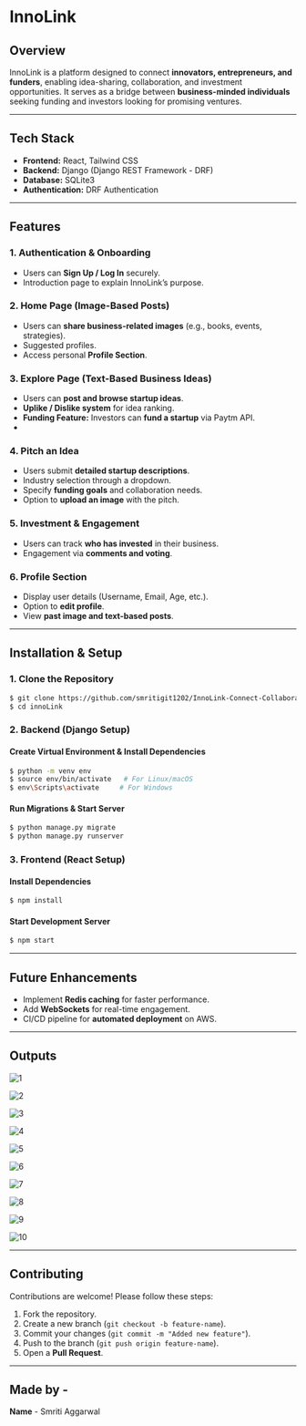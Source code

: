 # InnoLink

## **Overview**
InnoLink is a platform designed to connect **innovators, entrepreneurs, and funders**, enabling idea-sharing, collaboration, and investment opportunities. It serves as a bridge between **business-minded individuals** seeking funding and investors looking for promising ventures.

---

## **Tech Stack**
- **Frontend:** React, Tailwind CSS
- **Backend:** Django (Django REST Framework - DRF)
- **Database:** SQLite3
- **Authentication:** DRF Authentication


---

## **Features**

### **1. Authentication & Onboarding**
- Users can **Sign Up / Log In** securely.
- Introduction page to explain InnoLink’s purpose.

### **2. Home Page (Image-Based Posts)**
- Users can **share business-related images** (e.g., books, events, strategies).
- Suggested profiles.
- Access personal **Profile Section**.

### **3. Explore Page (Text-Based Business Ideas)**
- Users can **post and browse startup ideas**.
- **Uplike / Dislike system** for idea ranking.
- **Funding Feature:** Investors can **fund a startup** via Paytm API.
- 
### **4. Pitch an Idea**
- Users submit **detailed startup descriptions**.
- Industry selection through a dropdown.
- Specify **funding goals** and collaboration needs.
- Option to **upload an image** with the pitch.

### **5. Investment & Engagement**
- Users can track **who has invested** in their business.
- Engagement via **comments and voting**.

### **6. Profile Section**
- Display user details (Username, Email, Age, etc.).
- Option to **edit profile**.
- View **past image and text-based posts**.

---

## **Installation & Setup**

### **1. Clone the Repository**
```bash
$ git clone https://github.com/smritigit1202/InnoLink-Connect-Collaborate-Innovate.git
$ cd innoLink
```

### **2. Backend (Django Setup)**
#### **Create Virtual Environment & Install Dependencies**
```bash
$ python -m venv env
$ source env/bin/activate   # For Linux/macOS
$ env\Scripts\activate     # For Windows
```

#### **Run Migrations & Start Server**
```bash
$ python manage.py migrate
$ python manage.py runserver
```

### **3. Frontend (React Setup)**
#### **Install Dependencies**
```bash
$ npm install
```

#### **Start Development Server**
```bash
$ npm start
```

---

## **Future Enhancements**
- Implement **Redis caching** for faster performance.
- Add **WebSockets** for real-time engagement.
- CI/CD pipeline for **automated deployment** on AWS.

---
## **Outputs**
![1](https://github.com/user-attachments/assets/acf27a8d-c4ea-4d17-b695-27b0ea9c13b7)

![2](https://github.com/user-attachments/assets/6aff6d9c-4f92-4161-b481-a4523dc47687)

![3](https://github.com/user-attachments/assets/56689875-df3d-417f-a4ee-afc6faa80c99)

![4](https://github.com/user-attachments/assets/4353a38d-f65a-412d-89f9-c510d12b9f3a)

![5](https://github.com/user-attachments/assets/a8905f4d-bd4a-40c8-ba36-d2ba54d4602f)

![6](https://github.com/user-attachments/assets/866fed49-6529-41a0-8cf6-b92be8d6850e)

![7](https://github.com/user-attachments/assets/d8022aec-a701-4bfa-9627-149ef370ff74)

![8](https://github.com/user-attachments/assets/a919ac29-4c8b-47e1-a06c-354086a37e65)

![9](https://github.com/user-attachments/assets/15a9e7a8-790a-4422-9629-4f69c02b64f0)

![10](https://github.com/user-attachments/assets/c6b735b5-afbf-41e5-8b70-13b3b96e9b69)


---
## **Contributing**
Contributions are welcome! Please follow these steps:
1. Fork the repository.
2. Create a new branch (`git checkout -b feature-name`).
3. Commit your changes (`git commit -m "Added new feature"`).
4. Push to the branch (`git push origin feature-name`).
5. Open a **Pull Request**.

---


## **Made by -**

**Name** - Smriti Aggarwal

